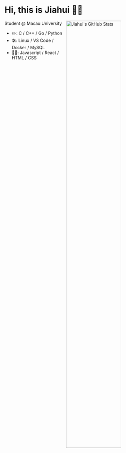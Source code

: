 # Hi, this is Jiahui 👋🏻

<a href="https://github.com/iBug">
<img
  src="https://github-readme-stats.vercel.app/api?username=jiahuipaung&count_private=true&show_icons=true&icon_color=f3437a&bg_color=30,f2ffe6,e6ffff"
  title="Jiahui&#039;s GitHub Stats"
  align="right"
  width="60%"
/>
<!--img
  src="https://github-readme-stats.vercel.app/api/top-langs?username=jiahuipaung&layout=compact&bg_color=330,f2ffe6,e6ffff&langs_count=9&hide=vhdl,verilog,systemverilog&custom_title=iBug%27s%20Top%20Languages"
  title="jiahui&#039;s Top Languages"
  align="right"
  width="60%"
/-->
</a>

Student @ Macau University

- ✏️: C / C++ / Go / Python 
- 🛠️: Linux / VS Code / Docker / MySQL
- 🤏🏻: Javascript / React / HTML / CSS

